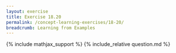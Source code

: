 ```yaml
---
layout: exercise
title: Exercise 18.20
permalink: /concept-learning-exercises/18-20/
breadcrumb: Learning from Examples
---
```


{% include mathjax_support %}
{% include_relative question.md %}
